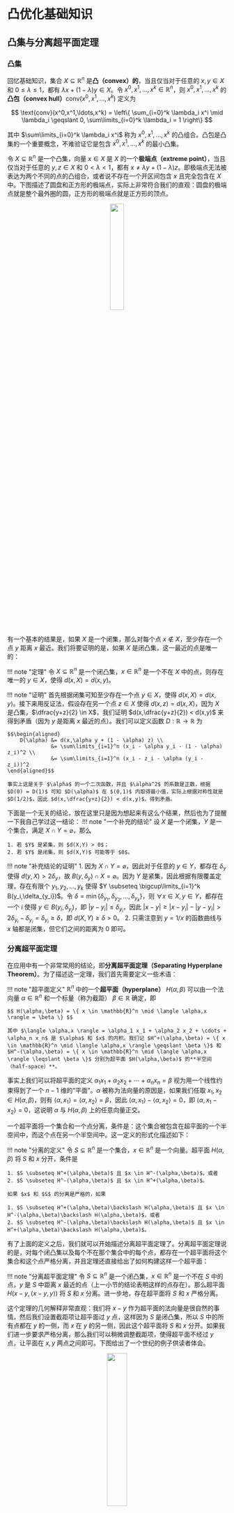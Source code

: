 # 凸优化基础知识

## 凸集与分离超平面定理
### 凸集
回忆基础知识，集合 $X \subseteq \mathbb{R}^n$ 是**凸（convex）的**，当且仅当对于任意的 $x, y \in X$ 和 $0 \leqslant \lambda \leqslant 1$，都有 $\lambda x + (1 - \lambda) y \in X$。令 $x^0,x^1,\ldots,x^k \in \mathbb{R}^n$，则 $x^0,x^1,\ldots,x^k$ 的**凸包（convex hull）**$\text{conv}(x^0,x^1,\ldots,x^k)$ 定义为

$$ \text{conv}(x^0,x^1,\ldots,x^k) = \left\{ \sum_{i=0}^k \lambda_i x^i \mid \lambda_i \geqslant 0, \sum\limits_{i=0}^k \lambda_i = 1 \right\} $$

其中 $\sum\limits_{i=0}^k \lambda_i x^i$ 称为 $x^0,x^1,\ldots,x^k$ 的凸组合。凸包是凸集的一个重要概念，不难验证它是包含 $x^0,x^1,\ldots,x^k$ 的最小凸集。

令 $X \subseteq \mathbb{R}^n$ 是一个凸集，向量 $x \in X$ 是 $X$ 的一个**极端点（extreme point）**，当且仅当对于任意的 $y, z \in X$ 和 $0 < \lambda < 1$，都有 $x \neq \lambda y + (1 - \lambda) z$。即极端点无法被表达为两个不同的点的凸组合，或者说不存在一个开区间包含 $x$ 且完全包含在 $X$ 中。下图描述了圆盘和正方形的极端点，实际上非常符合我们的直观：圆盘的极端点就是整个最外圈的圆，正方形的极端点就是正方形的顶点。

<div style="text-align: center;">
<img src="/Notes/assets/images/tcs/optimization/basic/extreme.png" width="25%" style="margin: 0 auto;">
</div>

有一个基本的结果是，如果 $X$ 是一个闭集，那么对每个点 $x \notin X$，至少存在一个点 $y$ 距离 $x$ 最近。我们将要证明的是，如果 $X$ 是闭凸集，这一最近的点是唯一的：

!!! note "定理"
    令 $X \subseteq \mathbb{R}^n$ 是一个闭凸集，$x \in \mathbb{R}^n$ 是一个不在 $X$ 中的点，则存在唯一的 $y \in X$，使得 $d(x,X) = d(x,y)$。

!!! note "证明"
    首先根据闭集可知至少存在一个点 $y \in X$，使得 $d(x,X) = d(x,y)$。接下来用反证法，假设存在另一个点 $z \in X$ 使得 $d(x,z) = d(x,X)$，因为 $X$ 是凸集，$\dfrac{y+z}{2} \in X$，我们证明 $d(x,\dfrac{y+z}{2}) < d(x,y)$ 来得到矛盾（因为 $y$ 是距离 $x$ 最近的点）。我们可以定义函数 $D: \mathbb{R} \to \mathbb{R}$ 为 
    
    $$\begin{aligned}
        D(\alpha) &= d(x,\alpha y + (1 - \alpha) z) \\
                  &= \sum\limits_{i=1}^n (x_i - \alpha y_i - (1 - \alpha) z_i)^2 \\
                  &= \sum\limits_{i=1}^n (x_i - z_i - \alpha (y_i - z_i))^2
    \end{aligned}$$

    事实上这是关于 $\alpha$ 的一个二次函数，并且 $\alpha^2$ 的系数是正数，根据 $D(0) = D(1)$ 可知 $D(\alpha)$ 在 $(0,1)$ 内取得最小值，实际上根据对称性就是 $D(1/2)$，因此 $d(x,\dfrac{y+z}{2}) < d(x,y)$，得到矛盾。

下面是一个无关的结论，放在这里只是因为想起来有这么个结果，然后也为了提醒一下我自己学过这一结论：
!!! note "一个补充的结论"
    设 $X$ 是一个闭集，$Y$ 是一个集合，满足 $X \cap Y = \varnothing$，那么

    1. 若 $Y$ 是紧集，则 $d(X,Y) > 0$；
    2. 若 $Y$ 是闭集，则 $d(X,Y)$ 可能等于 $0$。

!!! note "补充结论的证明"
    1. 因为 $X \cap Y = \varnothing$，因此对于任意的 $y \in Y$，都存在 $\delta_y$ 使得 $d(y,X) > 2\delta_y$，故 $B(y,\delta_y) \cap X = \varnothing$。因为 $Y$ 是紧集，因此根据有限覆盖定理，存在有限个 $y_1,y_2,\ldots,y_k$ 使得 $Y \subseteq \bigcup\limits_{i=1}^k B(y_i,\delta_{y_i})$。令 $\delta = \min\{\delta_{y_1},\delta_{y_2},\ldots,\delta_{y_k}\}$，则 $\forall x \in X, y \in Y$，都存在一个 $i$ 使得 $y \in B(y_i,\delta_{y_i})$，即 $|y - y_i| \leqslant \delta_{y_i}$，因此 $|x - y| \geqslant |x - y_i| - |y - y_i| > 2\delta_{y_i} - \delta_{y_i} = \delta_{y_i} \geqslant \delta$，即 $d(X,Y) \geqslant \delta > 0$。
    2. 只需注意到 $y = 1/x$ 的函数曲线与 $x$ 轴都是闭集，但它们之间的距离为 $0$ 即可。

### 分离超平面定理
在应用中有一个非常常用的结论，即**分离超平面定理（Separating Hyperplane Theorem）**。为了描述这一定理，我们首先需要定义一些术语：

!!! note "超平面定义"
    $\mathbb{R}^n$ 中的一个**超平面（hyperplane）** $H(\alpha,\beta)$ 可以由一个法向量 $\alpha \in \mathbb{R}^n$ 和一个标量（称为截距） $\beta \in \mathbb{R}$ 确定，即

    $$ H(\alpha,\beta) = \{ x \in \mathbb{R}^n \mid \langle \alpha,x \rangle = \beta \} $$

    其中 $\langle \alpha,x \rangle = \alpha_1 x_1 + \alpha_2 x_2 + \cdots + \alpha_n x_n$ 是 $\alpha$ 和 $x$ 的内积。我们记 $H^+(\alpha,\beta) = \{ x \in \mathbb{R}^n \mid \langle \alpha,x \rangle \geqslant \beta \}$ 和 $H^-(\alpha,\beta) = \{ x \in \mathbb{R}^n \mid \langle \alpha,x \rangle \leqslant \beta \}$ 分别为超平面 $H(\alpha,\beta)$ 的**半空间（half-space）**。
    
事实上我们可以将超平面的定义 $\alpha_1 x_1 + \alpha_2 x_2 + \cdots + \alpha_n x_n = \beta$ 视为用一个线性约束得到了一个 $n-1$ 维的“平面”。$\alpha$ 被称为法向量的原因是，如果我们任取 $x_1,x_2 \in H(\alpha,\beta)$，则有 $\langle \alpha,x_1 \rangle = \langle \alpha,x_2 \rangle = \beta$，因此 $\langle \alpha,x_1 \rangle - \langle \alpha,x_2 \rangle = 0$，即 $\langle \alpha,x_1 - x_2 \rangle = 0$，这说明 $\alpha$ 与 $H(\alpha,\beta)$ 上的任意向量正交。

一个超平面将一个集合和一个点分离，条件是：这个集合被包含在超平面的一个半空间中，而这个点在另一个半空间中。这一定义的形式化描述如下：

!!! note "分离的定义"
    令 $S \subseteq \mathbb{R}^n$ 是一个集合，$x \in \mathbb{R}^n$ 是一个向量。超平面 $H(\alpha,\beta)$ 将 $S$ 和 $x$ 分开，条件是

    1. $S \subseteq H^+(\alpha,\beta)$ 且 $x \in H^-(\alpha,\beta)$，或者
    2. $S \subseteq H^-(\alpha,\beta)$ 且 $x \in H^+(\alpha,\beta)$。

    如果 $x$ 和 $S$ 的分离是严格的，如果

    1. $S \subseteq H^+(\alpha,\beta)\backslash H(\alpha,\beta)$ 且 $x \in H^-(\alpha,\beta)\backslash H(\alpha,\beta)$，或者
    2. $S \subseteq H^-(\alpha,\beta)\backslash H(\alpha,\beta)$ 且 $x \in H^+(\alpha,\beta)\backslash H(\alpha,\beta)$。

有了上面的定义之后，我们就可以开始描述分离超平面定理了。分离超平面定理说的是，对每个闭凸集以及每个不在那个集合中的每个点，都存在一个超平面将这个集合和这个点严格分离，并且定理还直接给出了如何构建这样一个超平面：

!!! note "分离超平面定理"
    令 $S \subseteq \mathbb{R}^n$ 是一个闭凸集，$x \in \mathbb{R}^n$ 是一个不在 $S$ 中的点，$y$ 是 $S$ 中距离 $x$ 最近的点（上一小节的结论表明这样的点存在）。那么超平面 $H(x-y,\langle x-y,y \rangle)$ 将 $S$ 和 $x$ 分离。进一步地，存在超平面将 $S$ 和 $x$ 严格分离。

这个定理的几何解释非常直观：我们将 $x-y$ 作为超平面的法向量是很自然的事情，然后我们设置截距项让超平面过 $y$ 点，这样因为 $S$ 是闭凸集，所以 $S$ 中的所有点都在 $y$ 的一侧，而 $x$ 在 $y$ 的另一侧，因此这个超平面将 $S$ 和 $x$ 分开。如果我们进一步要求严格分离，那么我们可以稍微调整截距项，使得超平面不经过 $y$ 点，让平面在 $x,y$ 两点之间即可。下图给出了一个世纪的例子供读者体会。

<div style="text-align: center;">
<img src="/Notes/assets/images/tcs/optimization/basic/separate.png" width="30%" style="margin: 0 auto;">
</div>

!!! note "分离超平面定理的证明"
    我们直接根据定义证明超平面 $H(x-y,\langle x-y,y \rangle)$ 将 $S$ 和 $x$ 分离即可，严格分离前面的分析已经得到了方法。

    1. 证明 $x \in H^+(x-y,\langle x-y,y \rangle)$：这等价于 $\langle x-y,x \rangle \geqslant \langle x-y,y \rangle$，即 $\langle x-y,x-y \rangle \geqslant 0$，根据内积的正定性这是显然的。事实上因为 $d(x,S) > 0$ 因此 $x \neq y$，所以这个不等式是严格的，因此事实上有 $x \in H^+(x-y,\langle x-y,y \rangle)\backslash H(x-y,\langle x-y,y \rangle)$。
    2. 证明 $S \subseteq H^-(x-y,\langle x-y,y \rangle)$：这等价于对于任意的 $z \in S$，都有 $\langle x-y,z \rangle \leqslant \langle x-y,y \rangle$，即 $\langle x-y,z-y \rangle \leqslant 0$。因为 $S$ 是凸的，所以 $\lambda z + (1 - \lambda) y \in S$ 对于任意的 $\lambda \in [0,1]$ 成立。因为 $y$ 是 $S$ 内与 $S$ 最接近的点，所以 $d(x,y) \leqslant d(x,\lambda z + (1 - \lambda) y)$，根据 $d(x,y) = \sqrt{\langle x-y,x-y \rangle}$ 和内积的性质，我们有

    $$\begin{aligned}
        \langle x-y,x-y \rangle &\leqslant \langle x - (1 - \lambda) y - \lambda z, x - (1 - \lambda) y - \lambda z \rangle \\
        &= \langle x-y,x-y \rangle - 2\lambda \langle x-y,z-y \rangle + \lambda^2 \langle z-y,z-y \rangle \\
    \end{aligned}$$

    消去重复项，得到对于任意的 $\lambda \in [0,1]$，都有 $0 \leqslant -2\lambda \langle x-y,z-y \rangle + \lambda^2 \langle z-y,z-y \rangle$，$\lambda \in (0,1]$ 时可以得到 $0 \leqslant -2\langle x-y,z-y \rangle + \lambda \langle z-y,z-y \rangle$，令 $\lambda \to 0$ 即可得到 $0 \leqslant -2\langle x-y,z-y \rangle$，即 $\langle x-y,z-y \rangle \leqslant 0$，因此 $S \subseteq H^-(x-y,\langle x-y,y \rangle)$。

事实上分离超平面定理有一个很自然的推广：

!!! note "分离超平面定理的推广"
    令 $X,Y \in \mathbb{R}^n$ 是两个闭凸集，如果 $X \cap Y = \varnothing$，则存在超平面 $H(\alpha,\beta)$ 将 $X$ 与 $Y$ 分离。

证明思路非常简单，因为两个集合都是闭集，因此最小化两个集合之间距离的点都可以取到，设为 $x \in X,y \in Y$，然后根据分离超平面定理得到分离 $x$ 和 $Y$，以及分离 $y$ 和 $X$ 的两个超平面，然后取两个超平面之间的平面就是分离两个集合的超平面。需要注意的是，两个闭凸集之间不一定可以严格分离，这一点可以从两个不相交的闭集距离可以等于 $0$ 看出来。

## 单纯形
### 仿射无关性
接下来我们需要介绍一些有关于单纯形的基本知识，为了引入单纯形，我们需要首先介绍仿射无关性的概念。

!!! note "仿射无关的定义"
    $\mathbb{R}^n$ 中的向量 $x^0,x^1,\cdots,x^k$ 是仿射无关的，条件是： $\mathbb{R}$ 内未知数为 $(\alpha^l)_{l=0}^k$ 的如下方程：

    $$\begin{align}
        \sum\limits_{l=0}^k \alpha^l x^l &= 0 \\ 
        \sum\limits_{l=0}^k \alpha^l &= 0
    \end{align}$$

    只有唯一解 $\alpha^0 = \alpha^1 = \cdots = \alpha^k = 0$。如果这一条件不满足，则称向量 $x^0,x^1,\cdots,x^k$ 是仿射相关的。

这一定义并不直观，但我们可以联系一个相关的概念：线性相关来讨论这一定义的直观：考虑 $\mathbb{R}^3$ 中的三个向量 $x^0,x^1,x^2$，它们线性相关的含义是，其中一个向量能被另外两个向量线性表示（等价的，可以写成线性组合的形式）。那么仿射相关的含义其实是，其中一个向量可以写成另外两个向量的仿射组合（**仿射组合（affine combination）**指组合的系数求和为 $1$），例如可以有

$$ x^0 = t x^1 + (1 - t) x^2 $$

移项可得 $x^0 - tx^1 + (t-1) x^2 = 0$，这三个向量前面的系数为 $(1,-t,t-1)$，因此不全为 $0$ 但求和为 $0$（其实系数求和为 $0$ 就是因为等号左侧 $x^0$ 前的系数是 $1$，而等号右侧因为是仿射组合所以系数求和为 $1$，移项之后就求和为 $0$ 了，由此可以看出仿射组合的直观与前面定义的等价性），根据前面的定义可知的确是仿射相关的。那么对应的，仿射无关的含义就是任何向量都不能被其它向量仿射表示。

仿射无关的几何直观也是自然的，事实上三个点仿射无关，也就是任何一个点不能被其余两个仿射表示，注意两个点的仿射组合其实就是两点所在的直线，因此只要平面上三点不共线就是仿射无关的。空间中四个点的仿射无关我们需要考察任意三个点的仿射组合是什么：实际上就是三个点所在的平面！因此只要四点不共面即可实现仿射无关。

<div style="text-align: center;">
<img src="/Notes/assets/images/tcs/optimization/basic/affine.png" width="50%" style="margin: 0 auto;">
</div>

由此我们也发现了仿射无关和线性无关尽管非常相似，但并不是一个概念。平面上三点不共线就可以仿射无关，但考虑 $(1,0),(0,1),(1,1)$ 这三个点，它们是线性相关的。反之，根据线性无关的定义可以直接推出仿射无关，因此仿射无关是一个更弱的约束。更具体地，我们有如下定理：

!!! note "仿射相关与线性无关"
    考虑 $\mathbb{R}^n$ 中的向量组 $S = \{x^0,x^1,\cdots,x^k\}(k \geqslant 2)$，下列说法等价：

    1. $S$ 仿射相关；
    2. $S$ 中的一个点可以被其余点的仿射组合表示；
    3. $x^1-x^0,x^2-x^0,\cdots,x^k-x^0$ 线性相关。

实际上这里的 1 和 2 的等价性就是前面定义的直观解释，**这表明，线性无关与仿射无关等相关概念其实都可以平移理解**第三条一方面很容易让我们回想起非齐次线性方程组 $AX=b$ 的解的性质，实际上 $AX=b$ 的解可以视为 $\{X_0,X_0+X_1,\cdots,X_0+X_p\}$ 的全体仿射组合的结果，其中 $X_0$ 是 $AX=b$ 的一个特解，$X_1,\cdots,X_p$ 是 $AX=0$ 的基础解系；另一方面，1 和 3 的等价性表明，$S$ 仿射无关等价于 $x^1-x^0,x^2-x^0,\cdots,x^k-x^0$ 线性无关，因此 $\mathbb{R}^n$ 中可能存在 $n+1$ 个仿射无关向量，但是不存在 $n+2$ 个仿射无关向量，否则这样作差会得到 $n+1$ 个线性无关向量：

!!!note "仿射相关与线性无关的推论"
    $\mathbb{R}^n$ 中可能存在 $n+1$ 个仿射无关向量，但是不存在 $n+2$ 个仿射无关向量。

### 重心坐标系统
我们知道，$\mathbb{R}^n$ 中的 $n$ 个线性无关向量构成一组基，因此空间中任一向量都可以在基下唯一表示，那么类似的，一组仿射无关向量 $x^0,x^1,\cdots,x^k$ 的全体仿射组合 $\text{aff}\{x^0,x^1,\cdots,x^k\}$ 中的全体向量也应当可以在 $x^0,x^1,\cdots,x^k$ 下有唯一的仿射表示（证明与线性空间类似，略去）.

在线性空间中，张成整个空间的一组线性无关向量称为一组基，这组基相当于给这个线性空间加了一个坐标系。在仿射组合中，每个向量的唯一仿射表示的系数也构成一个坐标，我们称之为**重心坐标（barycentric coordinates）**，这个坐标系统也就称为**重心坐标系统**。

重心坐标的含义实际上很明确，我们回忆 $n$ 个质量分别为 $m_1,m_2,\cdots,m_n$ 的质点在空间中的重心坐标，假设质点的位置分别为 $\pmb{r}_1,\pmb{r}_2,\cdots,\pmb{r}_n$，那么重心坐标就是

$$ \pmb{r} = \dfrac{m_1\pmb{r}_1 + m_2\pmb{r}_2 + \cdots + m_n\pmb{r}_n}{m_1 + m_2 + \cdots + m_n} $$

等号右侧事实上就是一个仿射组合，因此“重心”这一名词是很直观的。

### 单纯形
有了前面的基础，我们可以定义**单纯形（simplex）**的概念了。事实上单纯形是最简单的一类凸集，因此我们对凸集的很多研究可以从单纯形入手，然后进一步推广到一般凸集：

!!! note "单纯形的定义"
    集合 $S \subseteq \mathbb{R}^n$ 称为一个 $k$ 维单纯形，如果 $S$ 是由 $k+1$ 个仿射无关的向量 $x^0,x^1,\cdots,x^k$ 张成的凸包，即

    $$ S = \text{conv}(x^0,x^1,\cdots,x^k) = \left\{ \sum_{i=0}^k \lambda_i x^i \mid \lambda_i \geqslant 0, \sum\limits_{i=0}^k \lambda_i = 1 \right\} $$

我们将上述单纯形记作 $\langle \langle x^0,x^1,\cdots,x^k \rangle \rangle$。显然，一个单纯形是一个凸紧集，零维单纯形是一个单点集合，一维单纯形就是一个闭区间，二维单纯形是一个三角形，三维单纯形是一个四面体，等等。并且单纯形的极端点根据定义就是 $x^0,x^1,\cdots,x^k$。下面这一定理是重心坐标系统的自然推论，表明单纯形内的每一个向量都可以被表达为单纯形极端点的凸组合：

!!! note "凸组合"
    令 $x^0,x^1,\cdots,x^k$ 是 $\mathbb{R}^n$ 中 $k+1$ 个仿射无关的向量，令 $y \in \langle \langle x^0,x^1,\cdots,x^k \rangle \rangle$，那么 $y$ 可以表达为 $x^0,x^1,\cdots,x^k$ 的唯一凸组合。换言之，$\mathbb{R}$ 中未知数为 $(\alpha^l)_{l=0}^k$ 的如下方程有唯一解：

    $$\begin{align}
        \sum\limits_{l=0}^k \alpha^l x^l &= y \\ 
        \sum\limits_{l=0}^k \alpha^l &= 1 \\
        \alpha^l &\geqslant 0, \forall l = 0,1,\cdots,k
    \end{align}$$

用重心坐标系统解释就是，如果在每个点 $x^l$ 处放置一个质量为 $\alpha^l$ 的质点，所有质点质量之和为 $1$，那么这些质点的重心就是 $y$。

有一个显然的事实是，仿射无关向量组的子集仍然是仿射无关的，因此我们还可以有下面的结论以及相关的定义：

!!! note "单纯形的面"
    令 $S = \langle \langle x^0,x^1,\cdots,x^k \rangle \rangle$ 是 $\mathbb{R}^n$ 中的一个 $k$ 维单纯形，那么对每个集合 $\{x^{l_0},\cdots,x^{l_t}\} \subseteq \langle \langle x^0,x^1,\cdots,x^k \rangle \rangle$，$\{x^{l_0},\cdots,x^{l_t}\}$ 张成的凸包称为 $S$ 的一个 $t$ 维**面（face）**，事实上也是一个 $t$ 维**子单纯形（subsimplex）**。特别地，$S$ 的每个极端点都是 $S$ 的一个 $0$ 维面，$S$ 本身是一个 $k$ 维面。

这一定义非常直观，例如一个四面体的所有面就是所有顶点、所有边、所有三角面，以及整个四面体本身。进一步地，我们定义单纯形的边界：

!!! note "单纯形的边界"
    令 $S = \langle \langle x^0,x^1,\cdots,x^k \rangle \rangle$ 是 $\mathbb{R}^n$ 中的一个 $k$ 维单纯形，$S$ 的**边界（boundary）**定义为 $S$ 的所有 $k-1$ 维子单纯形（或 $k-1$ 维面）的并集，即

    $$ \partial S = \bigcup\limits_{l=0}^k \langle \langle x^0,x^1,\cdots,x^{l-1},x^{l+1},\cdots,x^k \rangle \rangle $$

这一定义也是很自然的，例如一个三角形的边界就是三角形的三条边，一个四面体的边界就是四面体的所有面。有了如上定义的基础，我们将要定义一个比较复杂的概念，即单纯形的划分，这一定义是[博弈论中要介绍的斯佩纳引理](../../algt/AdvancedGameTheory/fixedpoint-1.md)的讨论基础。

!!! note "单纯形的划分"
    令 $S \subseteq \mathbb{R}^n$ 是一个 $k$ 维单纯形，$S$ 的一个**划分（partition）**是 $\mathbb{R}^n$ 中的一组单纯形 $\mathcal{T} = \{T_1,T_2,\cdots,T_M\}$，满足

    1. $\bigcup\limits_{m=1}^M T_m = S$：即划分的所有单纯形的并集是整个单纯形 $S$；
    2. 对每个 $0 \leqslant j \leqslant m \leqslant M$，交集 $T_j \cap T_m$ 要么是空集，要么 $T_j$ 和 $T_m$ 共同的面；
    3. 如果 $T$ 是 $\mathcal{T}$ 中的一个单纯形，那么 $T$ 的所有面也是 $\mathcal{T}$ 中的单纯形；
    4. 如果 $T$ 是 $\mathcal{T}$ 中的一个 $l$ 维单纯形（$l < k$），那么它被包含在 $\mathcal{T}$ 中的一个 $l+1$ 维单纯形内。

看起来这个定义非常抽象，的确如此，其中第一、第二条看起来还非常正常，第三第四条就有些摸不着头脑了。事实上第三条想表达的就是 $\mathcal{T}$ 中任何单纯形的子单纯形也在 $\mathcal{T}$ 中，第四条则是说 $\mathcal{T}$ 中低维的单纯形都包含在一个高维单纯形中。其实简单来说都是在规定这个集合需要满足的特点，熟悉拓扑公理化定义的应该也可以接受这样抽象的定义。

当然接受抽象定义之后我们需要看一些例子来理解定义：

<div style="text-align: center;">
<img src="/Notes/assets/images/tcs/optimization/basic/partition.png" width="80%" style="margin: 0 auto;">
</div>

上图中，$\text{A}$ 显然不是一个合规的划分，因为 $T_1$ 甚至不是一个单纯形：平面上 $4$ 个点必定仿射相关，因此四边形并非单纯形。$\text{B}$ 也不是满足定义的划分，因为 $T_1$ 和 $T_2$ 的交集不是 $T_1$ 的面，只是 $T_1$ 的面的一部分，$T_1$ 与 $T_3$ 同理。$\text{C}$ 是一个合理的划分，其中 $\mathcal{T}$ 包含 $T_1,T_2,T_3,T_4$ 以及它们的所有面。相比之下，$T_1,T_2,T_3,T_4,T_1 \cup T_2$ 和它们所有的面并不构成划分，因为 $T_1$ 和 $T_1 \cup T_2$ 的交集是 $T_1$，这不是$T_1 \cup T_2$ 的一个面。

事实上，根据单纯形划分的定义中第 1、4 两条，我们可以得到结论：$k$ 维单纯形 $S$ 等于 $\mathcal{T}$ 中所有 $k$ 维单纯形的并集。这一点在上面的 $\text{C}$ 中也是可以看出来的。

关于单纯形，我们还可以引入一个记号，之后将会用到。对于每个单纯形划分 $\mathcal{T} = \{T_1,T_2,\cdots,T_M\}$，我们用 $Y(\mathcal{T})$ 表示单纯形 $(T_m)_{m=1}^M$ 的所有极端点的集合，例如上图 $\text{C}$ 中，$Y(\mathcal{T}) = \{x^0,x^1,x^2,x^3,x^4,x^5\}$。等价地说，每个 $T_m \in \mathcal{T}$ 都是 $Y(\mathcal{T})$ 内一些点的凸组合。

最后我们用一个很难证明（因此这里不给出证明）的定理来结束我们对单纯形划分的讨论，它将会在[博弈论中要介绍的斯佩纳引理](../../algt/AdvancedGameTheory/fixedpoint-1.md)的证明中用到，事实上前面的知识很大程度上就是为了引入斯佩纳引理做准备的。

!!! note "划分的性质"
    令 $S = \langle \langle x^0,x^1,\cdots,x^k \rangle \rangle$ 是 $\mathbb{R}^n$ 中的一个 $k$ 维单纯形，$\mathcal{T}$ 是 $S$ 的一个划分，$T \in \mathcal{T}$ 是 $\mathcal{T}$ 中的一个 $k-1$ 维单纯形。如果 $T$ 在 $S$ 的边界内，那么 $T$ 被包含在 $\mathcal{T}$ 内的唯一一个 $k$ 维单纯形内；如果 $T$ 不在 $S$ 的边界内，那么 $T$ 被包含在 $\mathcal{T}$ 内的两个 $k$ 维单纯形内。

例如上图的 $\text{C}$，一维单纯形 $\langle \langle x^1,x^3 \rangle \rangle$ 在 $S$ 的边界内，它的确被包含在 $\mathcal{T}$ 内的唯一一个二维单纯形 $T_1$ 内；而 $\langle \langle x^3,x^5 \rangle \rangle$ 不在边界内，它也的确被包含在 $\mathcal{T}$ 内的两个二维单纯形 $T_1,T_2$ 内。由此我们可以感受到这一定理是非常直观的，边界上的就在唯一分区中，而内部的就在两个分区中，很符合我们对“划分”的直观，但严格证明技术性很强，因此略去。